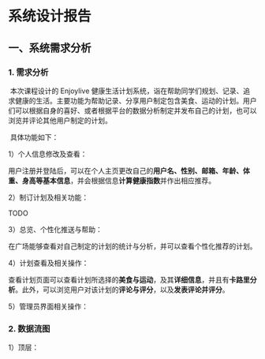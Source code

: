 # 系统设计报告

## 一、系统需求分析

### 1. 需求分析

​	本次课程设计的 Enjoylive 健康生活计划系统，诣在帮助同学们规划、记录、追求健康的生活。主要功能为帮助记录、分享用户制定包含美食、运动的计划。用户们可以根据自身的喜好、或者根据平台的数据分析制定并发布自己的计划，也可以浏览并评论其他用户制定的计划。

​	具体功能如下：

1）个人信息修改及查看：

​	用户注册并登陆后，可以在个人主页更改自己的**用户名、性别、邮箱、年龄、体重、身高等基本信息**，并会根据信息**计算健康指数**并作出相应推荐。

2）制订计划及相关功能：

TODO

3）总览、个性化推送与帮助：

​	在广场能够查看对自己制定的计划的统计与分析，并可以查看个性化推荐的计划。

4）计划查看及相关操作：

​	查看计划页面可以查看计划所选择的**美食与运动**，及其**详细信息**，并且有**卡路里分析**。此外，可以浏览用户对该计划的**评论与评分**，以及**发表评论并评分**。

5）管理员界面相关操作：

### 2. 数据流图

1）顶层：

